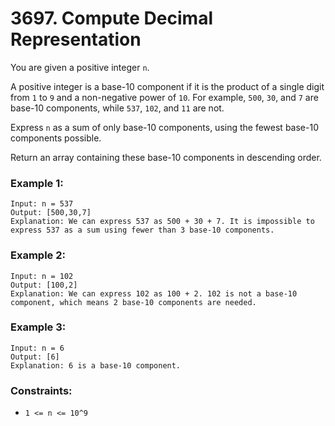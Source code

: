 # 3697. Compute Decimal Representation

You are given a positive integer `n`.

A positive integer is a base-10 component if it is the product of a single digit from `1` to `9` and a non-negative power of `10`. For example, `500`, `30`, and `7` are base-10 components, while `537`, `102`, and `11` are not.

Express `n` as a sum of only base-10 components, using the fewest base-10 components possible.

Return an array containing these base-10 components in descending order.

### Example 1:

```
Input: n = 537
Output: [500,30,7]
Explanation: We can express 537 as 500 + 30 + 7. It is impossible to express 537 as a sum using fewer than 3 base-10 components.
```

### Example 2:

```
Input: n = 102
Output: [100,2]
Explanation: We can express 102 as 100 + 2. 102 is not a base-10 component, which means 2 base-10 components are needed.
```

### Example 3:

```
Input: n = 6
Output: [6]
Explanation: 6 is a base-10 component.
```

### Constraints:

- `1 <= n <= 10^9`
